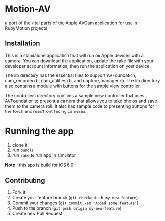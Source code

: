 # Motion-AV

a port of the vital parts of the Apple AVCam application for use in RubyMotion projects

## Installation

This is a standalone application that will run on Apple devices with a camera. You can download the application, update the rake file with your developer account information, then run the application on your device.

The lib directory has the essential files to support AVFoundation, cam_recorder.rb, cam_utilities.rb, and capture_manager.rb. The lib directory also contains a module with buttons for the sample view controller. 

The controllers directory contains a sample view controller that uses AVFoundation to present a camera that allows you to take photos and save them to the camera roll. It also has sample code to presenting buttons for the torch and rear/front facing cameras.

# Running the app

1. clone it 
2. run `bundle`
3. run `rake` to run app in simulator

**Note** : this app is build for iOS 6.0

## Contributing

1. Fork it
2. Create your feature branch (`git checkout -b my-new-feature`)
3. Commit your changes (`git commit -am 'Added some feature'`)
4. Push to the branch (`git push origin my-new-feature`)
5. Create new Pull Request